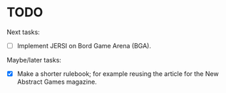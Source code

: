 # TODO
Next tasks:

- [ ] Implement JERSI on Bord Game Arena (BGA).

Maybe/later tasks:

- [x] Make a shorter rulebook; for example reusing the article for the New Abstract Games magazine. 
